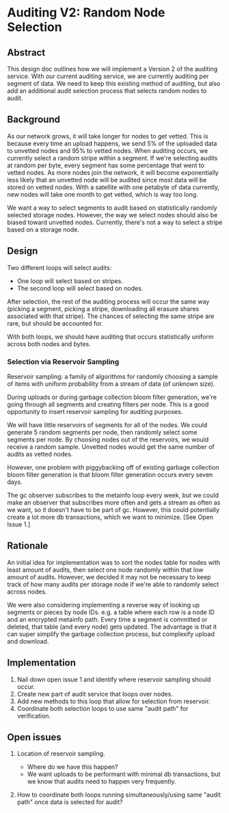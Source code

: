 # Auditing V2: Random Node Selection

## Abstract

This design doc outlines how we will implement a Version 2 of the auditing service.
With our current auditing service, we are currently auditing per segment of data.
We need to keep this existing method of auditing, but also add an additional audit selection process that selects random nodes to audit.

## Background

As our network grows, it will take longer for nodes to get vetted.
This is because every time an upload happens, we send 5% of the uploaded data to unvetted nodes and 95% to vetted nodes.
When auditing occurs, we currently select a random stripe within a segment.
If we're selecting audits at random per byte, every segment has some percentage that went to vetted nodes.
As more nodes join the network, it will become exponentially less likely that an unvetted node will be audited since most data will be stored on vetted nodes.
With a satellite with one petabyte of data currently, new nodes will take one month to get vetted, which is way too long.

We want a way to select segments to audit based on statistically randomly selected storage nodes.
However, the way we select nodes should also be biased toward unvetted nodes.
Currently, there's not a way to select a stripe based on a storage node.

## Design

Two different loops will select audits:
- One loop will select based on stripes.
- The second loop will select based on nodes.

After selection, the rest of the auditing process will occur the same way (picking a segment, picking a stripe, downloading all erasure shares associated with that stripe).
The chances of selecting the same stripe are rare, but should be accounted for.

With both loops, we should have auditing that occurs statistically uniform across both nodes and bytes.

### **Selection via Reservoir Sampling**

Reservoir sampling: a family of algorithms for randomly choosing a sample of items with uniform probability from a stream of data (of unknown size).

During uploads or during garbage collection bloom filter generation, we're going through all segments and creating filters per node.
This is a good opportunity to insert reservoir sampling for auditing purposes.

We will have little reservoirs of segments for all of the nodes.
We could generate 5 random segments per node, then randomly select some segments per node.
By choosing nodes out of the reservoirs, we would receive a random sample.
Unvetted nodes would get the same number of audits as vetted nodes.

However, one problem with piggybacking off of existing garbage collection bloom filter generation is that bloom filter generation occurs every seven days.

The gc observer subscribes to the metainfo loop every week, but we could make an observer that subscribes more often and gets a stream as often as we want, so it doesn't have to be part of gc.
However, this could potentially create a lot more db transactions, which we want to minimize.
[See Open Issue 1.]

## Rationale

An initial idea for implementation was to sort the nodes table for nodes with least amount of audits, then select one node randomly within that low amount of audits.
However, we decided it may not be necessary to keep track of how many audits per storage node if we're able to randomly select across nodes.

We were also considering implementing a reverse way of looking up segments or pieces by node IDs.
e.g. a table where each row is a node ID and an encrypted metainfo path.
Every time a segment is committed or deleted, that table (and every node) gets updated.
The advantage is that it can super simplify the garbage collection process, but complexify upload and download.

## Implementation

1. Nail down open issue 1 and identify where reservoir sampling should occur.
2. Create new part of audit service that loops over nodes.
3. Add new methods to this loop that allow for selection from reservoir.
4. Coordinate both selection loops to use same "audit path" for verification.

## Open issues

1. Location of reservoir sampling.
    - Where do we have this happen?
    - We want uploads to be performant with minimal db transactions, but we know that audits need to happen very frequently.

2. How to coordinate both loops running simultaneously/using same "audit path" once data is selected for audit?